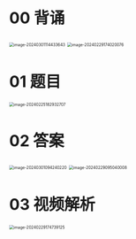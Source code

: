 # 00 背诵

<img src="https://cvp.oss-cn-shanghai.aliyuncs.com/picgo/202403011144045.png" alt="image-20240301114433643" style="zoom:50%;" />

<img src="https://cvp.oss-cn-shanghai.aliyuncs.com/picgo/202402291740339.png" alt="image-20240229174020076" style="zoom:50%;" />



# 01 题目

<img src="https://cvp.oss-cn-shanghai.aliyuncs.com/picgo/202402251829801.png" alt="image-20240225182932707" style="zoom:50%;" />



# 02 答案

<img src="https://cvp.oss-cn-shanghai.aliyuncs.com/picgo/202403010942483.png" alt="image-20240301094240220" style="zoom:50%;" />

<img src="https://cvp.oss-cn-shanghai.aliyuncs.com/picgo/202402290950276.png" alt="image-20240229095040008" style="zoom:50%;" />



# 03 视频解析

<img src="https://cvp.oss-cn-shanghai.aliyuncs.com/picgo/202402291747477.png" alt="image-20240229174739125" style="zoom:50%;" />

